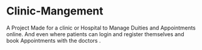 # Clinic-Mangement
A Project Made for a clinic or Hospital to Manage Duities and Appointments online. And even where patients can login and register themselves and book Appointments with the doctors .
